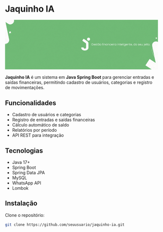 # Jaquinho IA

<p aling="center">
    <img src="banner.png" alt="Banner Jaquinho IA">
</p>

**Jaquinho IA** é um sistema em **Java Spring Boot** para gerenciar entradas e saídas financeiras, permitindo cadastro de usuários, categorias e registro de movimentações.

## Funcionalidades
- Cadastro de usuários e categorias
- Registro de entradas e saídas financeiras
- Cálculo automático de saldo
- Relatórios por período
- API REST para integração

## Tecnologias
- Java 17+
- Spring Boot
- Spring Data JPA
- MySQL
- WhatsApp API
- Lombok

## Instalação
Clone o repositório:
```bash
git clone https://github.com/seuusuario/jaquinho-ia.git
```
